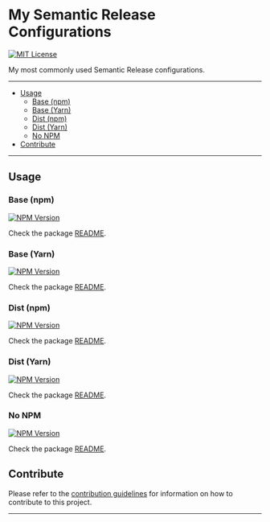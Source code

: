 # My Semantic Release Configurations

[![MIT License][img-license]][lnk-license]

My most commonly used Semantic Release configurations.

---

- [Usage](#usage)
  - [Base (npm)](#base-npm)
  - [Base (Yarn)](#base-yarn)
  - [Dist (npm)](#dist-npm)
  - [Dist (Yarn)](#dist-yarn)
  - [No NPM](#no-npm)
- [Contribute](#contribute)

---

## Usage

### Base (npm)

[![NPM Version][img-npm-base]][lnk-npm-base]

Check the package [README](packages/base/README.md).

### Base (Yarn)

[![NPM Version][img-npm-base-yarn]][lnk-npm-base-yarn]

Check the package [README](packages/base-yarn/README.md).

### Dist (npm)

[![NPM Version][img-npm-dist]][lnk-npm-dist]

Check the package [README](packages/dist/README.md).

### Dist (Yarn)

[![NPM Version][img-npm-dist-yarn]][lnk-npm-dist-yarn]

Check the package [README](packages/dist-yarn/README.md).

### No NPM

[![NPM Version][img-npm-no-npm]][lnk-npm-no-npm]

Check the package [README](packages/no-npm/README.md).

## Contribute

Please refer to the [contribution guidelines](CONTRIBUTING.md) for information on how to contribute to this project.

---

[img-license]: https://img.shields.io/github/license/ivangabriele/semantic-release-config?style=for-the-badge
[img-npm-base]: https://img.shields.io/npm/v/@ivangabriele/semantic-release-config-base?style=for-the-badge
[img-npm-base-yarn]: https://img.shields.io/npm/v/@ivangabriele/semantic-release-config-base-yarn?style=for-the-badge
[img-npm-dist]: https://img.shields.io/npm/v/@ivangabriele/semantic-release-config-dist?style=for-the-badge
[img-npm-dist-yarn]: https://img.shields.io/npm/v/@ivangabriele/semantic-release-config-dist-yarn?style=for-the-badge
[img-npm-no-npm]: https://img.shields.io/npm/v/@ivangabriele/semantic-release-config-no-npm?style=for-the-badge
[lnk-license]: https://github.com/ivangabriele/semantic-release-config/blob/main/LICENSE
[lnk-npm-base]: https://www.npmjs.com/package/@ivangabriele/semantic-release-config-base
[lnk-npm-base-yarn]: https://www.npmjs.com/package/@ivangabriele/semantic-release-config-base-yarn
[lnk-npm-dist]: https://www.npmjs.com/package/@ivangabriele/semantic-release-config-dist
[lnk-npm-dist-yarn]: https://www.npmjs.com/package/@ivangabriele/semantic-release-config-dist-yarn
[lnk-npm-no-npm]: https://www.npmjs.com/package/@ivangabriele/semantic-release-config-no-npm
